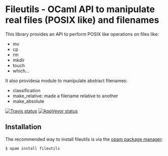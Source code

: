 Fileutils - OCaml API to manipulate real files (POSIX like) and filenames
=========================================================================

This library provides an API to perform POSIX like operations on files like:

- mv
- cp
- rm
- mkdir
- touch
- which...

It also providesa module to manipulate abstract filenames:

- classification
- make_relative: made a filename relative to another
- make_absolute

[![Travis status][travis-img]][travis]
[![AppVeyor status][appveyor-img]][appveyor]

[travis]:         https://travis-ci.org/gildor478/ocaml-fileutils
[travis-img]:     https://travis-ci.org/gildor478/ocaml-fileutils.svg?branch=master
[appveyor]:       https://ci.appveyor.com/project/gildor478/ocaml-fileutils/branch/master
[appveyor-img]:   https://ci.appveyor.com/api/projects/status/pddhb2c22rc8wtd3/branch/master?svg=true
[opam]:           https://opam.ocaml.org

Installation
------------

The recommended way to install fileutils is via the [opam package manager][opam]:

```sh
$ opam install fileutils
```

